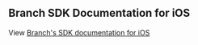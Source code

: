 ## Branch SDK Documentation for iOS

View [Branch's SDK documentation for iOS](https://help.branch.io/developers-hub/docs/ios-sdk-overview)

